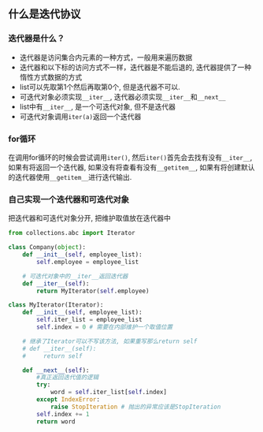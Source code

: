 ## 什么是迭代协议
### 迭代器是什么？ 
- 迭代器是访问集合内元素的一种方式，一般用来遍历数据
- 迭代器和以下标的访问方式不一样，迭代器是不能后退的, 迭代器提供了一种惰性方式数据的方式
- list可以先取第1个然后再取第0个, 但是迭代器不可以.
- 可迭代对象必须实现`__iter__`, 迭代器必须实现`__iter__`和`__next__`
- list中有`__iter__`, 是一个可迭代对象, 但不是迭代器
- 可迭代对象调用`iter(a)`返回一个迭代器

### for循环
在调用for循环的时候会尝试调用`iter()`, 然后`iter()`首先会去找有没有`__iter__`, 如果有将返回一个迭代器, 如果没有将查看有没有`__getitem__`, 如果有将创建默认的迭代器使用`__getitem__`进行迭代输出.

### 自己实现一个迭代器和可迭代对象
把迭代器和可迭代对象分开, 把维护取值放在迭代器中
```python
from collections.abc import Iterator

class Company(object):
    def __init__(self, employee_list):
        self.employee = employee_list

    # 可迭代对象中的__iter__返回迭代器
    def __iter__(self):
        return MyIterator(self.employee)

class MyIterator(Iterator):
    def __init__(self, employee_list):
        self.iter_list = employee_list
        self.index = 0 # 需要在内部维护一个取值位置

    # 继承了Iterator可以不写该方法, 如果重写那么return self
    # def __iter__(self):
    #     return self

    def __next__(self):
        #真正返回迭代值的逻辑
        try:
            word = self.iter_list[self.index]
        except IndexError:
            raise StopIteration # 抛出的异常应该是StopIteration
        self.index += 1
        return word
```






